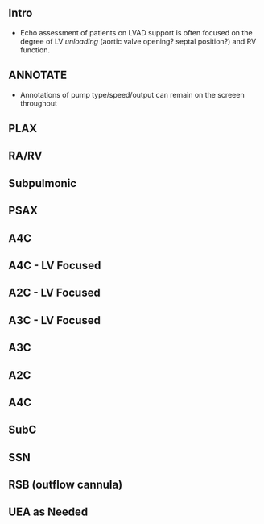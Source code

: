 ## Intro

- Echo assessment of patients on LVAD support is often focused on the degree of LV _unloading_ (aortic valve opening? septal position?) and RV function.

## ANNOTATE

- Annotations of pump type/speed/output can remain on the screeen throughout

## PLAX

## RA/RV

## Subpulmonic

## PSAX

## A4C

## A4C - LV Focused

## A2C - LV Focused

## A3C - LV Focused

## A3C 

## A2C

## A4C

## SubC

## SSN

## RSB (outflow cannula)

## UEA as Needed